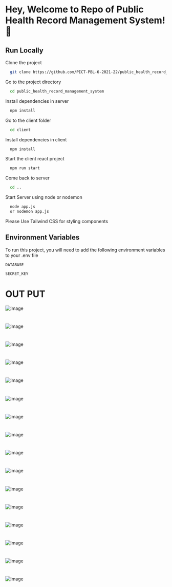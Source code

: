 
# Hey, Welcome to Repo of Public Health Record Management System! 👋


## Run Locally

Clone the project

```bash
  git clone https://github.com/PICT-PBL-6-2021-22/public_health_record_management_system
```

Go to the project directory

```bash
  cd public_health_record_management_system
```

Install dependencies in server

```bash
  npm install
```
Go to the client folder

```bash
  cd client
```
Install dependencies in client

```bash
  npm install
```

Start the client react project

```bash
  npm run start
```

Come back to server

```bash
  cd ..
```
Start Server using node or nodemon

```bash
  node app.js 
  or nodemon app.js
```


Please Use Tailwind CSS for styling components
## Environment Variables

To run this project, you will need to add the following environment variables to your .env file

`DATABASE`

`SECRET_KEY`

# OUT PUT
![image](https://github.com/virupaksha-b-m/Question_Paper_Generation_for_Outcome_Based_Education/assets/91652877/c4feb96a-ff2d-4488-919e-f6d1e1d32d61)
# 
![image](https://github.com/virupaksha-b-m/Question_Paper_Generation_for_Outcome_Based_Education/assets/91652877/ed74ff8f-d320-438d-b6e9-5f1a5c97a824)
#
![image](https://github.com/virupaksha-b-m/Question_Paper_Generation_for_Outcome_Based_Education/assets/91652877/fa481f51-3f92-43c6-9857-c3df803e21c3)
#
![image](https://github.com/virupaksha-b-m/Question_Paper_Generation_for_Outcome_Based_Education/assets/91652877/d6f9fc01-b21c-4078-90dd-f4db398062ed)
#
![image](https://github.com/virupaksha-b-m/Question_Paper_Generation_for_Outcome_Based_Education/assets/91652877/1de9b969-7870-4466-9d7f-4dfe38886614)
#
![image](https://github.com/virupaksha-b-m/Question_Paper_Generation_for_Outcome_Based_Education/assets/91652877/e1f8cec7-01d2-4da7-b858-921dd466f46e)
#
![image](https://github.com/virupaksha-b-m/Question_Paper_Generation_for_Outcome_Based_Education/assets/91652877/089002c7-8fbb-4382-b819-640955113ddd)
#
![image](https://github.com/virupaksha-b-m/Question_Paper_Generation_for_Outcome_Based_Education/assets/91652877/aa275d64-2a15-4c72-b4c7-e3f5f277e956)
#
![image](https://github.com/virupaksha-b-m/Question_Paper_Generation_for_Outcome_Based_Education/assets/91652877/29d5b534-3003-497c-a3a7-d7530a350662)
#
![image](https://github.com/virupaksha-b-m/Question_Paper_Generation_for_Outcome_Based_Education/assets/91652877/d71ba43a-d160-4bdb-8731-8f1e055af411)
#
![image](https://github.com/virupaksha-b-m/Question_Paper_Generation_for_Outcome_Based_Education/assets/91652877/ba35a8c9-90d7-45e8-be4f-92351b874584)
#
![image](https://github.com/virupaksha-b-m/Question_Paper_Generation_for_Outcome_Based_Education/assets/91652877/d0699f90-23f5-45d4-8e8b-9c08834b6cf6)
#
![image](https://github.com/virupaksha-b-m/Question_Paper_Generation_for_Outcome_Based_Education/assets/91652877/4b5f412a-efaf-434b-9740-ebf5fb938738)
#
![image](https://github.com/virupaksha-b-m/Question_Paper_Generation_for_Outcome_Based_Education/assets/91652877/43908aea-bc55-47db-b2fe-4cc881d379fe)
#
![image](https://github.com/virupaksha-b-m/Question_Paper_Generation_for_Outcome_Based_Education/assets/91652877/1f5e9245-a4ed-4487-a505-0deb9ef9bdf2)
#
![image](https://github.com/virupaksha-b-m/Question_Paper_Generation_for_Outcome_Based_Education/assets/91652877/809b4440-79a2-4d47-8c37-3b0d67378d69)
